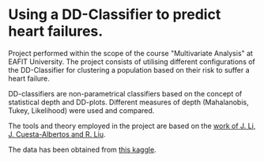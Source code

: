 # Using a DD-Classifier to predict heart failures.

Project performed within the scope of the course "Multivariate Analysis" at EAFIT University. The project consists of utilising different configurations of the DD-Classifier for clustering a population based on their risk to suffer a heart failure.

DD-classifiers are non-parametrical classifiers based on the concept of statistical depth and DD-plots. Different measures of depth (Mahalanobis, Tukey, Likelihood) were used and compared. 

The tools and theory employed in the project are based on the [work of J. Li, J. Cuesta-Albertos and R. Liu](https://www.researchgate.net/publication/254281536_DD-Classifier_Nonparametric_Classification_Procedure_Based_on_DD-Plot).

The data has been obtained from [this kaggle](https://www.kaggle.com/datasets/asgharalikhan/mortality-rate-heart-patient-pakistan-hospital).

